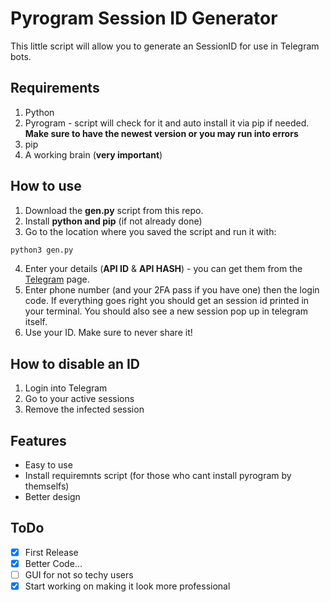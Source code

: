 
# Pyrogram Session ID Generator

This little script will allow you to generate an SessionID for use in Telegram bots.



## Requirements

1. Python
2. Pyrogram - script will check for it and auto install it via pip if needed. **Make sure to have the newest version or you may run into errors**
3. pip
4. A working brain (**very important**)


## How to use

1. Download the **gen.py** script from this repo.
2. Install **python and pip** (if not already done)
3. Go to the location where you saved the script and run it with:

```bash
python3 gen.py
```

4. Enter your details (**API ID** & **API HASH**) - you can get them from the [Telegram](https://my.telegram.org/auth) page.
5. Enter phone number (and your 2FA pass if you have one) then the login code. If everything goes right you should get an session id printed in your terminal. You should also see a new session pop up in telegram itself.
6. Use your ID. Make sure to never share it!


## How to disable an ID

1. Login into Telegram
2. Go to your active sessions
3. Remove the infected session


## Features

- Easy to use
- Install requiremnts script (for those who cant install pyrogram by themselfs)
- Better design

## ToDo

- [x] First Release
- [x] Better Code...
- [ ] GUI for not so techy users
- [x] Start working on making it look more professional
